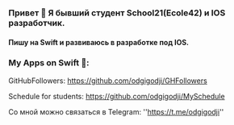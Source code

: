 ### Привет 👋 Я бывший студент School21(Ecole42) и IOS разработчик.
#### Пишу на Swift и развиваюсь в разработке под IOS.


### Му Apps on Swift 📱:
GitHubFollowers: https://github.com/odgigodji/GHFollowers

Schedule for students: https://github.com/odgigodji/MySchedule

<!-- List of characters from Rick and Morty: https://github.com/odgigodji/RickAndMorty -->

<!-- Chose models in AR: https://github.com/odgigodji/ModelPickerApp -->

Со мной можно связаться в Telegram: ''https://t.me/odgigodji''
<!-- Instagram: @nikitaevvv -->
